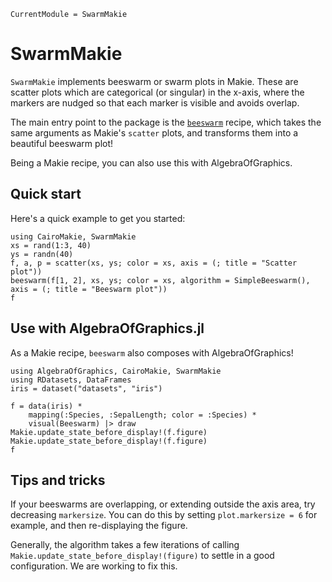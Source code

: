 ```@meta
CurrentModule = SwarmMakie
```

# SwarmMakie

`SwarmMakie` implements beeswarm or swarm plots in Makie.  These are scatter plots which are categorical (or singular) in the x-axis, where the markers are nudged so that each marker is visible and avoids overlap.

The main entry point to the package is the [`beeswarm`](@ref) recipe, which takes the same arguments as Makie's `scatter` plots, and transforms them into a beautiful beeswarm plot!

Being a Makie recipe, you can also use this with AlgebraOfGraphics.

## Quick start

Here's a quick example to get you started:

```@figure quickstart
using CairoMakie, SwarmMakie
xs = rand(1:3, 40)
ys = randn(40)
f, a, p = scatter(xs, ys; color = xs, axis = (; title = "Scatter plot"))
beeswarm(f[1, 2], xs, ys; color = xs, algorithm = SimpleBeeswarm(), axis = (; title = "Beeswarm plot"))
f
```

## Use with AlgebraOfGraphics.jl

As a Makie recipe, `beeswarm` also composes with AlgebraOfGraphics!

```@figure aog
using AlgebraOfGraphics, CairoMakie, SwarmMakie
using RDatasets, DataFrames
iris = dataset("datasets", "iris")

f = data(iris) * 
    mapping(:Species, :SepalLength; color = :Species) * 
    visual(Beeswarm) |> draw
Makie.update_state_before_display!(f.figure)
Makie.update_state_before_display!(f.figure)
f
```

## Tips and tricks

If your beeswarms are overlapping, or extending outside the axis area, try decreasing `markersize`.  You can do this by setting `plot.markersize = 6` for example, and then re-displaying the figure.

Generally, the algorithm takes a few iterations of calling `Makie.update_state_before_display!(figure)` to settle in a good configuration.  We are working to fix this.
